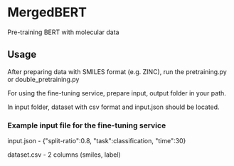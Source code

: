# MergedBERT

Pre-training BERT with molecular data

## Usage

After preparing data with SMILES format (e.g. ZINC), run the pretraining.py or double_pretraining.py

For using the fine-tuning service, prepare input, output folder in your path.

In input folder, dataset with csv format and input.json should be located.

### Example input file for the fine-tuning service

input.json - {"split-ratio":0.8, "task":classification, "time":30}

dataset.csv - 2 columns (smiles, label)
